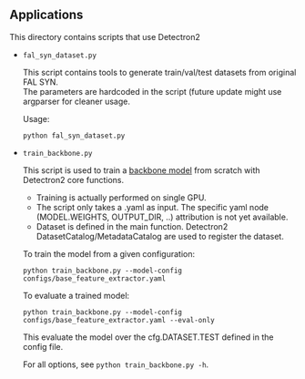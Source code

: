 ## Applications

This directory contains scripts that use Detectron2

* `fal_syn_dataset.py`

   This script contains tools to generate train/val/test datasets from original FAL SYN.  
   The parameters are hardcoded in the script (future update might use argparser for cleaner usage.  

   Usage:  
   ```  
   python fal_syn_dataset.py  
   ```  

* `train_backbone.py`

   This script is used to train a [backbone model](modelling/) from scratch with Detectron2 core functions.  
   * Training is actually performed on single GPU.  
   * The script only takes a .yaml as input. The specific yaml node (MODEL.WEIGHTS, OUTPUT_DIR, ..) attribution is not yet available.  
   * Dataset is defined in the main function. Detectron2 DatasetCatalog/MetadataCatalog are used to register the dataset.

   To train the model from a given configuration:  
   ```  
   python train_backbone.py --model-config configs/base_feature_extractor.yaml  
   ```  

   To evaluate a trained model:  
   ```  
   python train_backbone.py --model-config configs/base_feature_extractor.yaml --eval-only  
   ```  
   This evaluate the model over the cfg.DATASET.TEST defined in the config file.  

   For all options, see `python train_backbone.py -h`.